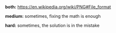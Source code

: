 **both:** https://en.wikipedia.org/wiki/PNG#File_format

**medium:** sometimes, fixing the math is enough

**hard:** sometimes, the solution is in the mistake
